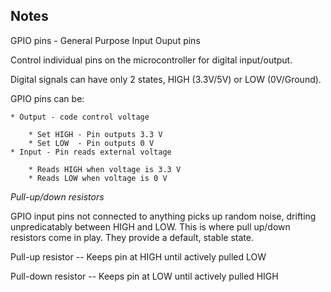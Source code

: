 ## Notes

GPIO pins - General Purpose Input Ouput pins

Control individual pins on the microcontroller for digital input/output.

Digital signals can have only 2 states, HIGH (3.3V/5V) or LOW (0V/Ground).

GPIO pins can be:

    * Output - code control voltage 

        * Set HIGH - Pin outputs 3.3 V
        * Set LOW  - Pin outputs 0 V
    * Input - Pin reads external voltage
    
        * Reads HIGH when voltage is 3.3 V
        * Reads LOW when voltage is 0 V

*Pull-up/down resistors*

GPIO input pins not connected to anything picks up random noise, drifting unpredicatably between HIGH and LOW. This is where pull up/down resistors come in play. They provide a default, stable state. 

Pull-up resistor   -- Keeps pin at HIGH until actively pulled LOW

Pull-down resistor -- Keeps pin at LOW until actively pulled HIGH

